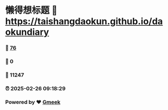 # 懒得想标题 :link: https://taishangdaokun.github.io/daokundiary 
### :page_facing_up: [76](https://taishangdaokun.github.io/daokundiary/tag.html) 
### :speech_balloon: 0 
### :hibiscus: 11247 
### :alarm_clock: 2025-02-26 09:18:29 
### Powered by :heart: [Gmeek](https://github.com/Meekdai/Gmeek)
